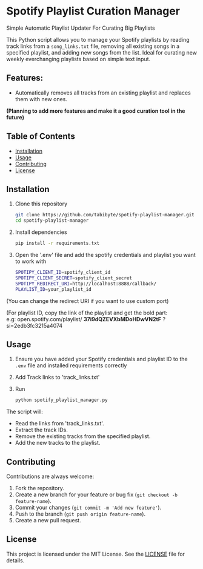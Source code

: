 # Spotify Playlist Curation Manager

Simple Automatic Playlist Updater For Curating Big Playlists

This Python script allows you to manage your Spotify playlists by reading track links from a `song_links.txt` file, removing all existing songs in a specified playlist, and adding new songs from the list. Ideal for curating new weekly everchanging playlists based on simple text input.

## Features:
- Automatically removes all tracks from an existing playlist and replaces them with new ones.

**(Planning to add more features and make it a good curation tool in the future)**

## Table of Contents
- [Installation](#installation)
- [Usage](#usage)
- [Contributing](#contributing)
- [License](#license)

## Installation

1. Clone this repository
   ```bash
   git clone https://github.com/tabibyte/spotify-playlist-manager.git
   cd spotify-playlist-manager

2. Install dependencies
   ```bash
   pip install -r requirements.txt

3. Open the '.env' file and add the spotify credentials and playlist you want to work with
   ```bash
   SPOTIPY_CLIENT_ID=spotify_client_id
   SPOTIPY_CLIENT_SECRET=spotify_client_secret
   SPOTIPY_REDIRECT_URI=http://localhost:8888/callback/
   PLAYLIST_ID=your_playlist_id
 (You can change the redirect URI if you want to use custom port)

 (For playlist ID, copy the link of the playlist and get the bold part:
 <br> e.g: open.spotify.com/playlist/ **37i9dQZEVXbMDoHDwVN2tF** ?si=2edb3fc3215a4074 </br>
 
## Usage

1. Ensure you have added your Spotify credentials and playlist ID to the `.env` file and installed requirements correctly

2. Add Track links to 'track_links.txt'

3. Run
   ```bash
   python spotify_playlist_manager.py

The script will:

- Read the links from 'track_links.txt'.
- Extract the track IDs.
- Remove the existing tracks from the specified playlist.
- Add the new tracks to the playlist.

## Contributing

Contributions are always welcome:

1. Fork the repository.
2. Create a new branch for your feature or bug fix (`git checkout -b feature-name`).
3. Commit your changes (`git commit -m 'Add new feature'`).
4. Push to the branch (`git push origin feature-name`).
5. Create a new pull request.

## License

This project is licensed under the MIT License. See the [LICENSE](LICENSE) file for details.
